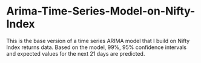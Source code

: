 # Arima-Time-Series-Model-on-Nifty-Index

This is the base version of a time series ARIMA model that I build on Nifty Index returns data. Based on the model, 99%, 95% confidence intervals and expected values for the next 21 days are predicted. 
